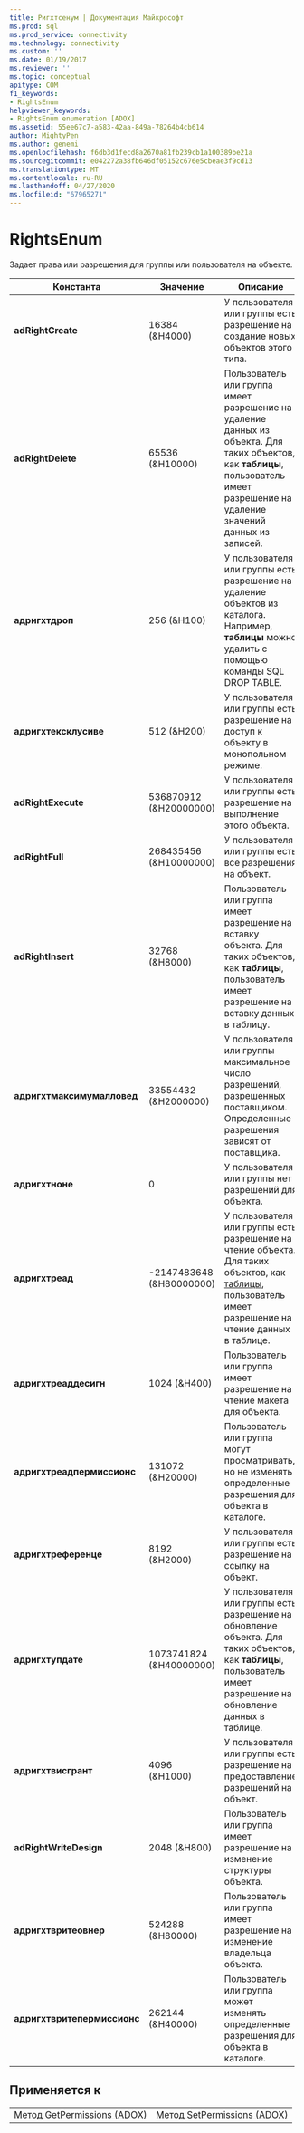 ```yaml
---
title: Ригхтсенум | Документация Майкрософт
ms.prod: sql
ms.prod_service: connectivity
ms.technology: connectivity
ms.custom: ''
ms.date: 01/19/2017
ms.reviewer: ''
ms.topic: conceptual
apitype: COM
f1_keywords:
- RightsEnum
helpviewer_keywords:
- RightsEnum enumeration [ADOX]
ms.assetid: 55ee67c7-a583-42aa-849a-78264b4cb614
author: MightyPen
ms.author: genemi
ms.openlocfilehash: f6db3d1fecd8a2670a81fb239cb1a100389be21a
ms.sourcegitcommit: e042272a38fb646df05152c676e5cbeae3f9cd13
ms.translationtype: MT
ms.contentlocale: ru-RU
ms.lasthandoff: 04/27/2020
ms.locfileid: "67965271"
---
```

# <a name="rightsenum"></a>RightsEnum
Задает права или разрешения для группы или пользователя на объекте.  
  
|Константа|Значение|Описание|  
|--------------|-----------|-----------------|  
|**adRightCreate**|16384 (&H4000)|У пользователя или группы есть разрешение на создание новых объектов этого типа.|  
|**adRightDelete**|65536 (&H10000)|Пользователь или группа имеет разрешение на удаление данных из объекта. Для таких объектов, как **таблицы**, пользователь имеет разрешение на удаление значений данных из записей.|  
|**адригхтдроп**|256 (&H100)|У пользователя или группы есть разрешение на удаление объектов из каталога. Например, **таблицы** можно удалить с помощью команды SQL DROP TABLE.|  
|**адригхтексклусиве**|512 (&H200)|У пользователя или группы есть разрешение на доступ к объекту в монопольном режиме.|  
|**adRightExecute**|536870912 (&H20000000)|У пользователя или группы есть разрешение на выполнение этого объекта.|  
|**adRightFull**|268435456 (&H10000000)|У пользователя или группы есть все разрешения на объект.|  
|**adRightInsert**|32768 (&H8000)|Пользователь или группа имеет разрешение на вставку объекта. Для таких объектов, как **таблицы**, пользователь имеет разрешение на вставку данных в таблицу.|  
|**адригхтмаксимумалловед**|33554432 (&H2000000)|У пользователя или группы максимальное число разрешений, разрешенных поставщиком. Определенные разрешения зависят от поставщика.|  
|**адригхтноне**|0|У пользователя или группы нет разрешений для объекта.|  
|**адригхтреад**|-2147483648 (&H80000000)|У пользователя или группы есть разрешение на чтение объекта. Для таких объектов, как [таблицы](../../../ado/reference/adox-api/table-object-adox.md), пользователь имеет разрешение на чтение данных в таблице.|  
|**адригхтреаддесигн**|1024 (&H400)|Пользователь или группа имеет разрешение на чтение макета для объекта.|  
|**адригхтреадпермиссионс**|131072 (&H20000)|Пользователь или группа могут просматривать, но не изменять определенные разрешения для объекта в каталоге.|  
|**адригхтреференце**|8192 (&H2000)|У пользователя или группы есть разрешение на ссылку на объект.|  
|**адригхтупдате**|1073741824 (&H40000000)|У пользователя или группы есть разрешение на обновление объекта. Для таких объектов, как **таблицы**, пользователь имеет разрешение на обновление данных в таблице.|  
|**адригхтвисгрант**|4096 (&H1000)|У пользователя или группы есть разрешение на предоставление разрешений на объект.|  
|**adRightWriteDesign**|2048 (&H800)|Пользователь или группа имеет разрешение на изменение структуры объекта.|  
|**адригхтвритеовнер**|524288 (&H80000)|Пользователь или группа имеет разрешение на изменение владельца объекта.|  
|**адригхтвритепермиссионс**|262144 (&H40000)|Пользователь или группа может изменять определенные разрешения для объекта в каталоге.|  
  
## <a name="applies-to"></a>Применяется к  
  
|||  
|-|-|  
|[Метод GetPermissions (ADOX)](../../../ado/reference/adox-api/getpermissions-method-adox.md)|[Метод SetPermissions (ADOX)](../../../ado/reference/adox-api/setpermissions-method-adox.md)|
